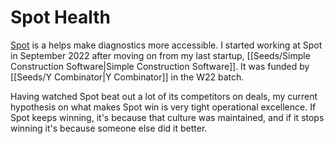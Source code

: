 # Spot Health

[Spot](https://spotdx.com) is a helps make diagnostics more accessible. I started working at Spot in September 2022 after moving on from my last startup, [[Seeds/Simple Construction Software|Simple Construction Software]]. It was funded by [[Seeds/Y Combinator|Y Combinator]] in the W22 batch.

Having watched Spot beat out a lot of its competitors on deals, my current hypothesis on what makes Spot win is very tight operational excellence. If Spot keeps winning, it's because that culture was maintained, and if it stops winning it's because someone else did it better.